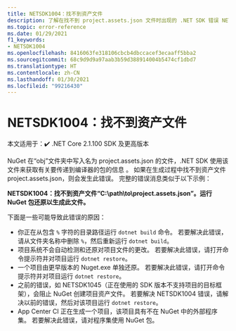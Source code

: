 ```yaml
---
title: NETSDK1004：找不到资产文件
description: 了解在找不到 project.assets.json 文件时出现的 .NET SDK 错误 NETSDK1004。
ms.topic: error-reference
ms.date: 01/29/2021
f1_keywords:
- NETSDK1004
ms.openlocfilehash: 8416063fe318106cbcb4dbccacef3ecaaff5bba2
ms.sourcegitcommit: 68c9d9d9a97aab3b59d388914004b5474cf1dbd7
ms.translationtype: HT
ms.contentlocale: zh-CN
ms.lasthandoff: 01/30/2021
ms.locfileid: "99216430"
---
```

# <a name="netsdk1004-assets-file-not-found"></a>NETSDK1004：找不到资产文件

本文适用于：✔️ .NET Core 2.1.100 SDK 及更高版本

NuGet 在“obj”文件夹中写入名为 project.assets.json 的文件，.NET SDK 使用该文件来获取有关要传递到编译器的包的信息 。 如果在生成过程中找不到资产文件 project.assets.json，则会发生此错误。 完整的错误消息类似于以下示例：

**NETSDK1004：找不到资产文件“C:\path\to\project.assets.json”。运行 NuGet 包还原以生成此文件。**

下面是一些可能导致此错误的原因：

* 你正在从包含 `%` 字符的目录路径运行 `dotnet build` 命令。 若要解决此错误，请从文件夹名称中删除 `%`，然后重新运行 `dotnet build`。
* 项目系统不会自动检测和还原对项目文件的更改。 若要解决此错误，请打开命令提示符并对项目运行 `dotnet restore`。
* 一个项目由更早版本的 Nuget.exe 单独还原。 若要解决此错误，请打开命令提示符并对项目运行 `dotnet restore`。
* 之前的错误，如 NETSDK1045（正在使用的 SDK 版本不支持项目的目标框架），会阻止 NuGet 创建项目资产文件。 若要解决 NETSDK1004 错误，请解决以前的错误，然后对该项目运行 `dotnet restore`。
* App Center CI 正在生成一个项目，该项目具有不在 NuGet 中的外部程序集。 若要解决此错误，请对程序集使用 NuGet 包。

